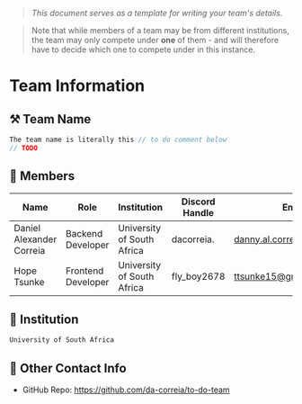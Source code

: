 > *This document serves as a template for writing your team's details.*

> Note that while members of a team may be from different institutions, the team may only compete under **one** of them - and will therefore have to decide which one to compete under in this instance.

# Team Information

## ⚒️ Team Name
``` c
The team name is literally this // to do comment below
// TODO
```


## 👥 Members
| Name     | Role                | Institution           | Discord Handle | Email |
|----------|---------------------|-----------------------| -------------------|-------------|
| Daniel Alexander Correia   | Backend Developer   | University of South Africa | dacorreia. | danny.al.correia@gmail.com |
| Hope Tsunke   | Frontend Developer  | University of South Africa | fly_boy2678 | ttsunke15@gmail.com |

## 🏫 Institution
``` c
University of South Africa
```

## 📧 Other Contact Info
- GitHub Repo: <https://github.com/da-correia/to-do-team>
